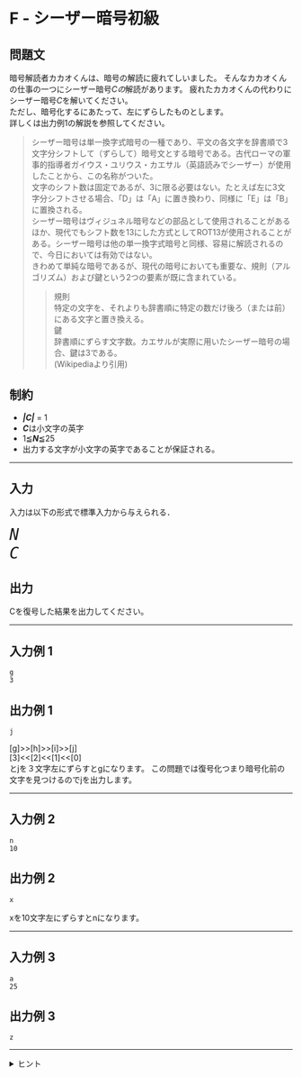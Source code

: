 # F - シーザー暗号初級

## 問題文

暗号解読者カカオくんは、暗号の解読に疲れてしいました。
そんなカカオくんの仕事の一つにシーザー暗号*Cの*解読があります。
疲れたカカオくんの代わりにシーザー暗号*C*を解いてください。  
ただし、暗号化するにあたって、左にずらしたものとします。  
詳しくは出力例1の解説を参照してください。
> シーザー暗号は単一換字式暗号の一種であり、平文の各文字を辞書順で3文字分シフトして（ずらして）暗号文とする暗号である。古代ローマの軍事的指導者ガイウス・ユリウス・カエサル（英語読みでシーザー）が使用したことから、この名称がついた。  
文字のシフト数は固定であるが、3に限る必要はない。たとえば左に3文字分シフトさせる場合、「D」は「A」に置き換わり、同様に「E」は「B」に置換される。  
シーザー暗号はヴィジュネル暗号などの部品として使用されることがあるほか、現代でもシフト数を13にした方式としてROT13が使用されることがある。シーザー暗号は他の単一換字式暗号と同様、容易に解読されるので、今日においては有効ではない。  
きわめて単純な暗号であるが、現代の暗号においても重要な、規則（アルゴリズム）および鍵という2つの要素が既に含まれている。  
>> 規則  
特定の文字を、それよりも辞書順に特定の数だけ後ろ（または前）にある文字と置き換える。  
鍵  
辞書順にずらす文字数。カエサルが実際に用いたシーザー暗号の場合、鍵は3である。  
(Wikipediaより引用)

## 制約
* ***|C|*** = 1
* ***C***は小文字の英字
* 1≦***N***≦25
* 出力する文字が小文字の英字であることが保証される。
***
## 入力
入力は以下の形式で標準入力から与えられる．

<pre>
<span style="font-size: 200%"><var>N</var>
<var>C</var>
</pre>
## 出力
Cを復号した結果を出力してください。
***
## 入力例 1 
```
g
3
```
## 出力例 1
```
j
```
[g]>>[h]>>[i]>>[j] <br>
[3]<<[2]<<[1]<<[0]<br>
とjを３文字左にずらすとgになります。
この問題では復号化つまり暗号化前の文字を見つけるのでjを出力します。
***
## 入力例 2
```
n
10
```
## 出力例 2
```
x
```
xを10文字左にずらすとnになります。
***
## 入力例 3
```
a
25
```
## 出力例 3
```
z
```
***

<details>
<summary>ヒント</summary>

char型において、1増やすと1つ右の文字になります。
</details>
